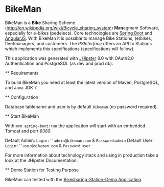 # BikeMan

BikeMan is a **Bike** Sharing Scheme (http://en.wikipedia.org/wiki/Bicycle_sharing_system) **Man**agment Software, especially for e-bikes (pedelecs). Core technologies are [Spring Boot](http://projects.spring.io/spring-boot/) and [AngularJS](https://angularjs.org/). With BikeMan it is possible to manage Bike Stations, (e)bikes, fleetmanagers, and customers. The *PSInterface* offers an API to Stations which implements this specifications (specifications will follow).

This application was generated with [JHipster](http://jhipster.github.io/) 8.0 with OAuth2.0 Authentication and PostgreSQL (as dev and prod db).

** Requirements

To build BikeMan you need at least the latest version of Maven, PostgreSQL, and Java JDK 7.

** Configuration

Database tablename and user is by default `bikeman` (no password required). 

** Start BikeMan

With `mvn spring-boot:run` the application will start with an embedded Tomcat and port *8080*.

Default Admin: `Login:``admin@bikeman.com` & `Password`:`admin`
Default User: `Login:``user@bikeman.com` & `Password`:`user`

For more information about technology stack and using in production take a look at the JHipster Documentation.

** Demo Station for Testing Purpose

BikeMan can tested with the [Bikesharing-Station-Demo Application](https://github.com/RWTH-i5-IDSG/Bikesharing-Station-Demo).